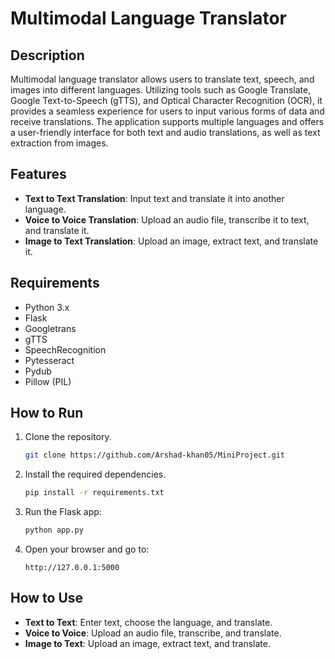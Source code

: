 # Multimodal Language Translator

## Description
Multimodal language translator allows users to translate text, speech, and images into different languages. Utilizing tools such as Google Translate, Google Text-to-Speech (gTTS), and Optical Character Recognition (OCR), it provides a seamless experience for users to input various forms of data and receive translations. The application supports multiple languages and offers a user-friendly interface for both text and audio translations, as well as text extraction from images.

## Features
- **Text to Text Translation**: Input text and translate it into another language.
- **Voice to Voice Translation**: Upload an audio file, transcribe it to text, and translate it.
- **Image to Text Translation**: Upload an image, extract text, and translate it.

## Requirements
- Python 3.x
- Flask
- Googletrans
- gTTS
- SpeechRecognition
- Pytesseract
- Pydub
- Pillow (PIL)

## How to Run
1. Clone the repository.
   ```bash
   git clone https://github.com/Arshad-khan05/MiniProject.git
   ```
3. Install the required dependencies.
    ```bash
    pip install -r requirements.txt
    ```
4. Run the Flask app:

    ```bash
    python app.py

    ```
5. Open your browser and go to:

    ```
    http://127.0.0.1:5000
    ```

## How to Use
- **Text to Text**: Enter text, choose the language, and translate.
- **Voice to Voice**: Upload an audio file, transcribe, and translate.
- **Image to Text**: Upload an image, extract text, and translate.





